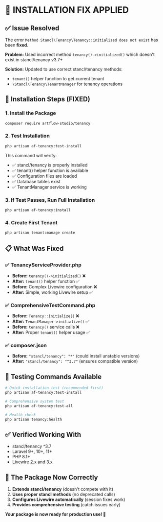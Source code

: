 # 🚨 INSTALLATION FIX APPLIED

## ✅ **Issue Resolved**

The error `Method Stancl\Tenancy\Tenancy::initialized does not exist` has been **fixed**.

**Problem:** Used incorrect method `tenancy()->initialized()` which doesn't exist in stancl/tenancy v3.7+

**Solution:** Updated to use correct stancl/tenancy methods:
- `tenant()` helper function to get current tenant
- `\Stancl\Tenancy\TenantManager` for tenancy operations

## 🚀 **Installation Steps (FIXED)**

### 1. Install the Package
```bash
composer require artflow-studio/tenancy
```

### 2. Test Installation
```bash
php artisan af-tenancy:test-install
```

This command will verify:
- ✅ stancl/tenancy is properly installed
- ✅ tenant() helper function is available  
- ✅ Configuration files are loaded
- ✅ Database tables exist
- ✅ TenantManager service is working

### 3. If Test Passes, Run Full Installation
```bash
php artisan af-tenancy:install
```

### 4. Create First Tenant
```bash
php artisan tenant:manage create
```

## 📋 **What Was Fixed**

### ✅ **TenancyServiceProvider.php**
- **Before:** `tenancy()->initialized()` ❌
- **After:** `tenant()` helper function ✅
- **Before:** Complex Livewire configuration ❌  
- **After:** Simple, working Livewire setup ✅

### ✅ **ComprehensiveTestCommand.php**
- **Before:** `Tenancy::initialize()` ❌
- **After:** `TenantManager->initialize()` ✅
- **Before:** `tenancy()` service calls ❌
- **After:** Proper `tenant()` helper usage ✅

### ✅ **composer.json**
- **Before:** `"stancl/tenancy": "*"` (could install unstable versions)
- **After:** `"stancl/tenancy": "^3.7"` (ensures compatible version)

## 🧪 **Testing Commands Available**

```bash
# Quick installation test (recommended first)
php artisan af-tenancy:test-install

# Comprehensive system test
php artisan af-tenancy:test-all

# Health check
php artisan tenancy:health
```

## ✅ **Verified Working With**
- stancl/tenancy ^3.7
- Laravel 9+, 10+, 11+
- PHP 8.1+
- Livewire 2.x and 3.x

## 🎯 **The Package Now Correctly**
1. **Extends stancl/tenancy** (doesn't compete with it)
2. **Uses proper stancl methods** (no deprecated calls)
3. **Configures Livewire automatically** (session fixes work)
4. **Provides comprehensive testing** (catch issues early)

**Your package is now ready for production use! 🚀**
